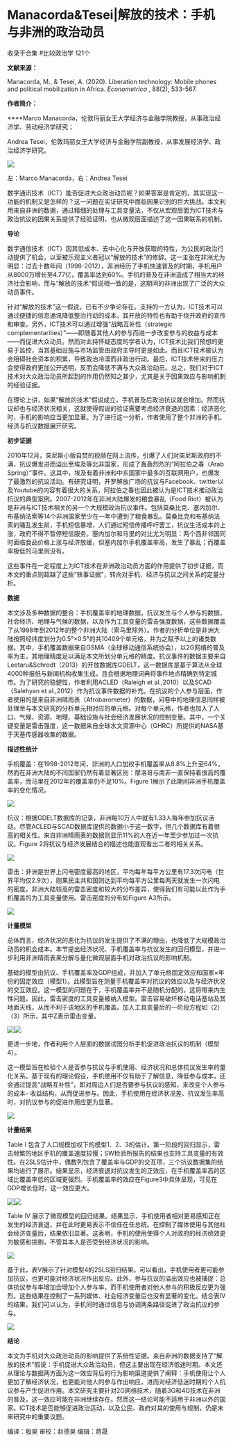 # Manacorda&Tesei|解放的技术：手机与非洲的政治动员


收录于合集 #比较政治学 121个

**文献来源：**

Manacorda, M., & Tesei, A. (2020). Liberation technology: Mobile phones and
political mobilization in Africa. _Econometrica_ , 88(2), 533-567.

  

 **作者简介：**

 ****Marco Manacorda，伦敦玛丽女王大学经济与金融学院教授，从事政治经济学、劳动经济学研究；

Andrea Tesei，伦敦玛丽女王大学经济与金融学院副教授，从事发展经济学、政治经济学研究。

![](/images/94/2.png)

左：Marco Manacorda，右：Andrea Tesei

数字通讯技术（ICT）能否促进大众政治动员呢？如果答案是肯定的，其实现这一功能的机制又是怎样的？这一问题在实证研究中面临因果识别的巨大挑战。本文利用来自非洲的数据，通过精细的处理与工具变量法，不仅从宏观层面为ICT技术与政治抗议的因果关系提供了经验证明，也从微观层面描述了这一因果联系的机制。

  

 **导论**

数字通信技术（ICT）因其低成本、去中心化与开放获取的特性，为公民的政治行动提供了机会，以至被乐观主义者冠以“解放的技术”的修辞。这一主张在非洲尤为明显：过去十数年间（1998-2012），非洲经历了手机快速普及的时期，手机用户从8000万增长至4.77亿，覆盖率达到60%。手机的普及在非洲造成了相当大的经济社会影响，而与“解放的技术”假说相一致的是，这期间的非洲出现了广泛的大众动员事件。

  

针对“解放的技术”这一假说，已有不少争论存在。支持的一方认为，ICT技术可以通过便捷的信息通讯降低整治行动的成本，其开放的特性也有助于绕开政府的宣传和审查。另外，ICT技术可以通过增强“战略互补性（strategic
complementarities）”——即随着其他人的参与而进一步改变参与的收益与成本——而促进大众动员。然而对此持怀疑态度的学者认为，ICT技术比我们预想的更易于监控，当其基础设施与市场监管由政府主导时更是如此。而且ICT技术被认为会阻碍社会资本的积累，导致政治冷漠而非政治行动。最后，ICT技术带来的压力会使得政府更加公开透明，反而会降低不满与大众政治动员。总之，我们对于ICT技术对大众政治动员所起到的作用仍然知之甚少，尤其是关于因果效应与影响机制的经验证据。

  

在理论上讲，如果“解放的技术”假说成立，手机普及后政治抗议就会增加。然而抗议却也与经济状况相关，这就使得假说的验证需要考虑经济衰退的因素：经济恶化时，手机的影响应当更加显著。为了进行这一分析，作者使用了整个非洲的手机、经济与抗议数据展开研究。

  

 **初步证据**

2010年12月，突尼斯小贩自焚的视频在网上流传，引爆了人们对突尼斯政府的不满，抗议爆发进而溢出至埃及等北非国家，形成了轰轰烈烈的“阿拉伯之春（Arab
Spring）”事件。这其中，埃及有着非洲和中东国家中最多的互联网用户，也爆发了最激烈的抗议活动。有研究证明，开罗解放广场的抗议与Facebook、twitter以及Youtube的内容有着很大的关系，阿拉伯之春也因此被认为是ICT技术推动政治抗议的典型案例。2007-2012年在非洲大陆爆发的粮食暴乱（Food
Riot）被认为是非洲与ICT技术相关的另一个大规模政治抗议事件。包括莫桑比克、塞内加尔、布基纳法索等14个非洲国家至少在一年中遭到了粮食暴乱。莫桑比克和布基纳法索的骚乱发生前，手机短信暴增，人们通过短信传播呼吁罢工，抗议生活成本的上涨，政府不得不暂停短信服务。塞内加尔和马里的对比尤为明显：两个西非邻国同时面临食品价格上涨与经济放缓，但塞内加尔手机覆盖率高，发生了暴乱；而覆盖率极低的马里则没有。

  

这些事件在一定程度上为ICT技术在非洲政治动员方面的作用提供了初步证据，而本文的重点则超越了这些“轶事证据”，转向对手机、经济与抗议之间关系的定量分析。

  

 **数据**

本文涉及多种数据的整合：手机覆盖率的地理数据，抗议发生与个人参与的数据，社会经济、地理与气候的数据，以及作为工具变量的雷击强度数据，这些数据覆盖了从1998年到2012年的整个非洲大陆（索马里除外）。作者的分析单位是非洲大陆按照经纬度划分为0.5°×0.5°的共10409个单元格，并为之赋予以上的诸类数据。其中，手机覆盖数据来自GSMA（全球移动通信系统协会），以2G网络的普及率为主，其地理精度足以满足本文所划分单元格的精度。抗议事件的数据主要来自Leetaru&Schrodt（2013）的开放数据库GDELT，这一数据库是基于算法从全球4000种报纸与新闻机构收集生成，且会根据地理词典将事件地点精确到特定城市。为了研究的稳健性，作者利用ACLED（Raleigh
et al.,2010）以及SCAD（Salehyan et
al.,2012）作为抗议事件数据的补充。在抗议的个人参与层面，作者使用的是来自非洲晴雨表（Afrobarometer）的数据，问卷中的地理信息同样被处理至与本文研究的分析单元相对应的单元格。对每个单元格，作者也加入了人口、气候、资源、地理、基础设施与社会经济发展状况的控制变量。其中，一个关键变量是雷击强度，这一数据来自全球水文资源中心（GHRC）所提供的NASA基于天基传感器收集的数据。

  

 **描述性统计**

手机覆盖：在1998-2012年间，非洲的人口加权手机覆盖率从8.8%上升至64%，然而在非洲大陆的不同国家仍然有着显著区别：摩洛哥与南非一直保持着很高的覆盖率，而马里在2012年的覆盖率仍不足10%。Figure
1展示了此期间非洲手机覆盖率的变化情况。

![](/images/94/3.png)

抗议：根据GDELT数据库的记录，非洲每10万人中就有1.33人每年参加抗议活动。尽管ACLED与SCAD数据库提供的数据小于这一数字，但几个数据库有着很高的相关性。来自非洲晴雨表的数据则显示11%的人在近一年至少参加过一次抗议。Figure
2将抗议与经济发展结合的描述也能直观看出二者的相关关系。

![](/images/94/4.png)

雷击：非洲是世界上闪电密度最高的地区，平均每年每平方公里有17.3次闪电（世界平均仅2.9次），刚果民主共和国则达到平均每平方公里每两天就发生一次闪电的密度。非洲大陆较高的雷击密度和较大的分布差异，使得我们有可能以此作为手机覆盖的为工具变量使用。雷击密度的分布如Figure
A3所示。

![](/images/94/5.png)

  

 **计量模型**

总体而言，经济状况的恶化为抗议的发生提供了不满的理由，也降低了大规模政治动员的机会成本。本节提出经济状况、手机覆盖率与抗议发生的回归模型，并进一步利用非洲晴雨表来分解与量化微观层面手机对政治抗议的影响机制。

  

基础的模型由抗议、手机覆盖率及GDP组成，并加入了单元格固定效应和国家×年份的固定效应（模型1）。此模型旨在测量手机覆盖率对抗议的效应以及与经济状况的交互效应。这一模型的问题在于，手机覆盖率并不是随机分配的，这将带来内生性问题。因此，雷击密度的工具变量被纳入模型。雷击容易破坏移动电话基站及其地面天线，从而不利于该地区的手机覆盖。加入工具变量后的一阶段方程如（2）（3）所示，其中Z表示雷击变量。

![](/images/94/6.png)![](/images/94/7.png)

更进一步地，作者利用个人层面的数据试图分析手机促进政治抗议的机制（模型4）。

  

这一模型旨在检验个人是否参与抗议与手机使用、经济状况和总体抗议发生率的量化关系。基于现有的理论假设，手机使用不仅有助于了解信息，降低参与成本，还会通过提高“战略互补性”，即对周边人们是否要参与抗议的感知，来改变个人参与的成本-
收益结构，从而促进参与。因此，手机使用在经济状况差、抗议发生率高时，对抗议参与的促进作用应更为显著。

![](/images/94/8.png)

  

 **计量结果**

Table I
包含了人口规模加权下的模型1、2、3的估计。第一阶段的回归显示，雷击频繁的地区手机的覆盖速度较慢；SW检验所报告的结果也支持工具变量的有效性。在2SLS估计中，偶数列包含了覆盖率与GDP的交互项，三个抗议数据集的结果均进行了展示。结果显示，经济衰退对抗议发生的正效应，在手机覆盖率高的区域比覆盖率低的区域更强烈。手机覆盖率的效应在Figure3中具体呈现，可见在GDP增长低时，这一效应更大。

![](/images/94/9.png)![](/images/94/10.png)

Table IV
展示了微观模型的回归结果。结果显示，手机使用者相对更易感知正在发生的经济衰退，并在此时更易表示不信任在任总统。在控制了媒体使用与其他社会经济变量后，结果依旧显著。这表明，手机的使用使得个人对政府的经济绩效更为敏感和挑剔，不管其本人是否受到经济状况的影响。

![](/images/94/11.png)

基于此，表V展示了针对模型4的2SLS回归结果。可以看出，手机使用者更可能参加抗议，也更可能对经济状况作出反应。此外，参与抗议的溢出效应也被捕捉：总体抗议参与率增加会增加个人参与率，而手机使用者对他人参与的积极反应更为强烈。这些结果在控制了一系列媒体、社会经济变量后也没有显著的变化。结合表IV的结果，我们可以认为，手机同时通过信息与协调两条路径促进了政治抗议的参与。

![](/images/94/12.png)

  

 **结论**

本文为手机对大众政治动员的影响提供了系统性证据。来自非洲的数据支持了“解放的技术”假说：手机促进大众政治动员，但这主要出现在经济低迷时期。本文还从理论与数据两方面为这一效应背后的行为影响渠道提供了阐释：手机使用让个人更加了解经济状况，也更能对他人的参与作出响应，进而对经济低迷时期的个人抗议参与产生促进作用。本文研究主要针对2G网络技术，随着3G和4G技术在非洲的普及，这一效应可能在非洲继续存在。然而这一结论可能不适用于非洲以外的国家。ICT技术是否能够促进政治运动，以及公民、政府对其的使用与规制，仍是未来研究中的重要议题。

编译：殷昊 审校：赵德昊 编辑：蒋晟

  

  


